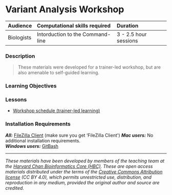 # Variant Analysis Workshop 

| Audience | Computational skills required| Duration |
:----------|:----------|:----------|
| Biologists | Intorduction to the Command-line | 3 - 2.5 hour sessions |

### Description

> These materials were developed for a trainer-led workshop, but are also amenable to self-guided learning.

### Learning Objectives

### Lessons
* [Workshop schedule (trainer-led learning)](schedule/)

### Installation Requirements
***All:***
[FileZilla Client](https://filezilla-project.org/download.php?type=client) (make sure you get ‘FileZilla Client')
***Mac users:***
No additional installation requirements.  
***Windows users:***
[GitBash](https://git-scm.com/download/win)  


****

*These materials have been developed by members of the teaching team at the [Harvard Chan Bioinformatics Core (HBC)](http://bioinformatics.sph.harvard.edu/). These are open access materials distributed under the terms of the [Creative Commons Attribution license](https://creativecommons.org/licenses/by/4.0/) (CC BY 4.0), which permits unrestricted use, distribution, and reproduction in any medium, provided the original author and source are credited.*

